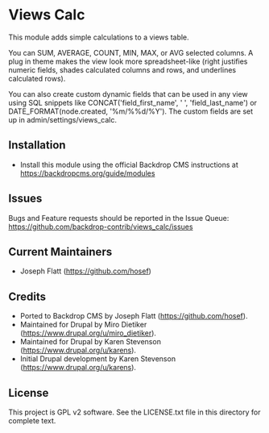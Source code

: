 Views Calc
============

This module adds simple calculations to a views table.

You can SUM, AVERAGE, COUNT, MIN, MAX, or AVG selected columns. A plug in theme makes the view look more spreadsheet-like (right justifies numeric fields, shades calculated columns and rows, and underlines calculated rows).

You can also create custom dynamic fields that can be used in any view using SQL snippets like CONCAT('field_first_name', ' ', 'field_last_name') or DATE_FORMAT(node.created, '%m/%%d/%Y'). The custom fields are set up in admin/settings/views_calc.

Installation
------------

- Install this module using the official Backdrop CMS instructions at
  https://backdropcms.org/guide/modules

Issues
------

Bugs and Feature requests should be reported in the Issue Queue:
https://github.com/backdrop-contrib/views_calc/issues

Current Maintainers
-------------------

- Joseph Flatt (https://github.com/hosef)

Credits
-------

- Ported to Backdrop CMS by Joseph Flatt (https://github.com/hosef).
- Maintained for Drupal by Miro Dietiker (https://www.drupal.org/u/miro_dietiker).
- Maintained for Drupal by Karen Stevenson (https://www.drupal.org/u/karens).
- Initial Drupal development by Karen Stevenson (https://www.drupal.org/u/karens).

License
-------

This project is GPL v2 software. See the LICENSE.txt file in this directory for
complete text.
